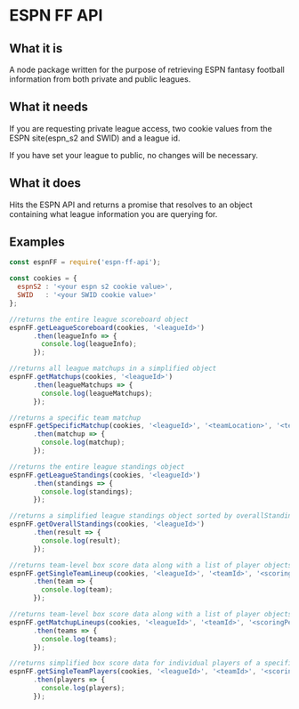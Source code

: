 # ESPN FF API
## What it is
A node package written for the purpose of retrieving ESPN fantasy football information from both private and public leagues.

## What it needs
If you are requesting private league access, two cookie values from the ESPN site(espn_s2 and SWID) and a league id.

If you have set your league to public, no changes will be necessary.

## What it does
Hits the ESPN API and returns a promise that resolves to an object containing what league information you are querying for.

## Examples
```javascript
const espnFF = require('espn-ff-api');

const cookies = {
  espnS2 : '<your espn s2 cookie value>',
  SWID   : '<your SWID cookie value>'
};

//returns the entire league scoreboard object
espnFF.getLeagueScoreboard(cookies, '<leagueId>')
      .then(leagueInfo => {
        console.log(leagueInfo);
      });

//returns all league matchups in a simplified object
espnFF.getMatchups(cookies, '<leagueId>')
      .then(leagueMatchups => {
        console.log(leagueMatchups);
      });

//returns a specific team matchup
espnFF.getSpecificMatchup(cookies, '<leagueId>', '<teamLocation>', '<teamName>')
      .then(matchup => {
        console.log(matchup);
      });

//returns the entire league standings object
espnFF.getLeagueStandings(cookies, '<leagueId>')
      .then(standings => {
        console.log(standings);
      });

//returns a simplified league standings object sorted by overallStanding
espnFF.getOverallStandings(cookies, '<leagueId>')
      .then(result => {
        console.log(result);
      });

//returns team-level box score data along with a list of player objects for a specific team for a specific week
espnFF.getSingleTeamLineup(cookies, '<leagueId>', '<teamId>', '<scoringPeriodId>')
      .then(team => {
        console.log(team);
      });

//returns team-level box score data along with a list of player objects for a specific matchup for a specific week
espnFF.getMatchupLineups(cookies, '<leagueId>', '<teamId>', '<scoringPeriodId>')
      .then(teams => {
        console.log(teams);
      });

//returns simplified box score data for individual players of a specific team for a specific week
espnFF.getSingleTeamPlayers(cookies, '<leagueId>', '<teamId>', '<scoringPeriodId>')
      .then(players => {
        console.log(players);
      });
```
